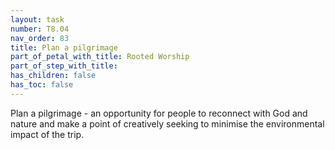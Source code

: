 ```yaml
---
layout: task
number: T8.04
nav_order: 83
title: Plan a pilgrimage
part_of_petal_with_title: Rooted Worship
part_of_step_with_title: 
has_children: false
has_toc: false
---
```


Plan a pilgrimage - an opportunity for people to reconnect with God and nature and make a point of creatively seeking to minimise the environmental impact of the trip.
